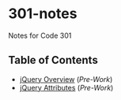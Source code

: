# 301-notes
Notes for Code 301

## Table of Contents

- [jQuery Overview](jQueryOverview.md) (_Pre-Work_)
- [jQuery Attributes](jqueryattributes.md) (_Pre-Work_)
